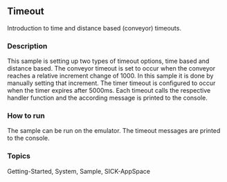 ## Timeout
Introduction to time and distance based (conveyor) timeouts.

### Description
This sample is setting up two types of timeout options, time based and
distance based. The conveyor timeout is set to occur when the conveyor reaches
a relative increment change of 1000. In this sample it is done by manually setting
that increment. The timer timeout is configured to occur when the timer expires
after 5000ms. Each timeout calls the respective handler function and the according
message is printed to the console.

### How to run
The sample can be run on the emulator.
The timeout messages are printed to the console.

### Topics
Getting-Started, System, Sample, SICK-AppSpace